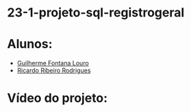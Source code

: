# 23-1-projeto-sql-registrogeral

# Alunos:
- [Guilherme Fontana Louro](https://github.com/guifl2001)
- [Ricardo Ribeiro Rodrigues](https://github.com/RicardoRibeiroRodrigues)

# Vídeo do projeto:

